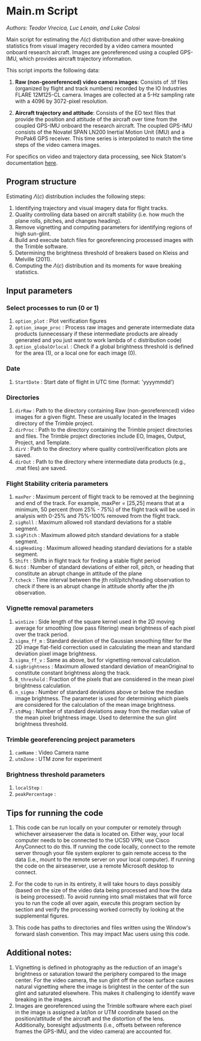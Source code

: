 # Main.m Script
*Authors: Teodor Vrecica, Luc Lenain, and Luke Colosi*

Main script for estimating the $\Lambda(c)$ distribution and other wave-breaking statistics from visual imagery recorded by a video camera mounted onboard research aircraft. Images are georeferenced using a coupled GPS-IMU, which provides aircraft trajectory information.

This script imports the following data: 

1. **Raw (non-georeferenced) video camera images**: Consists of .tif files (organized by flight and track numbers) recorded by the IO Industries FLARE 12M125-CL camera. Images are collected at a 5-Hz sampling rate with a 4096 by 3072-pixel resolution. 

2. **Aircraft trajectory and attitude**: Consists of the EO text files that provide the position and attitude of the aircraft over time from the coupled GPS-IMU onboard the research aircraft. The coupled GPS-IMU consists of the Novatel SPAN LN200 Inertial Motion Unit (IMU) and a ProPak6 GPS receiver. This time series is interpolated to match the time steps of the video camera images.  

For specifics on video and trajectory data processing, see Nick Statom's documentation [here](https://docs.google.com/document/d/1qbaBH98IW1tJrMfxC6TKL-jQIcMPm7KK_KRrxk3rBb0/edit).

## Program structure 
Estimating $\Lambda(c)$ distribution includes the following steps: 

1. Identifying trajectory and visual imagery data for flight tracks.
2. Quality controlling data based on aircraft stability (i.e. how much the plane rolls, pitches, and changes heading).
3. Remove vignetting and computing parameters for identifying regions of high sun-glint.
4. Build and execute batch files for georeferencing processed images with the Trimble software. 
5. Determining the brightness threshold of breakers based on Kleiss and Melville (2011).  
6. Computing the $\Lambda(c)$ distribution and its moments for wave breaking statistics.

## Input parameters
### Select processes to run (0 or 1)
1. `option_plot` : Plot verification figures
2. `option_image_proc` : Process raw images and generate intermediate data products (unnecessary if these intermediate products are already generated and you just want to work lambda of c distribution code)
3. `option_globalOrlocal` : Check if a global brightness threshold is defined for the area (1), or a local one for each image (0).

### Date
1. `StartDate` : Start date of flight in UTC time (format: 'yyyymmdd')

### Directories
1. `dirRaw` : Path to the directory containing Raw (non-georeferenced) video images for a given flight. These are usually located in the Images directory of the Trimble project. 
2. `dirProc` : Path to the directory containing the Trimble project directories and files. The Trimble project directories include EO, Images, Output, Project, and Template. 
3. `dirV` : Path to the directory where quality control/verification plots are saved.
4. `dirOut` : Path to the directory where intermediate data products (e.g., .mat files) are saved.

### Flight Stability criteria parameters
1. `maxPer` : Maximum percent of flight track to be removed at the beginning and end of the track. For example, maxPer = [25,25] means that at a minimum, 50 percent (from 25% - 75%) of the flight track will be used in analysis with 0-25% and 75%-100% removed from the flight track.  
2. `sigRoll` : Maximum allowed roll standard deviations for a stable segment.    
3. `sigPitch` : Maximum allowed pitch standard deviations for a stable segment.
4. `sigHeading` : Maximum allowed heading standard deviations for a stable segment.
5. `Shift` : Shifts in flight track for finding a stable flight period
6. `Nstd` : Number of standard deviations of either roll, pitch, or heading that constitute an abrupt change in attitude of the plane
7. `tcheck` : Time interval between the jth roll/pitch/heading observation to check if there is an abrupt change in attitude shortly after the jth observation.

### Vignette removal parameters
1. `winSize` : Side length of the square kernel used in the 2D moving average for smoothing (low pass filtering) mean brightness of each pixel over the track period. 
2. `sigma_ff_m` : Standard deviation of the Gaussian smoothing filter for the 2D image flat-field correction used in calculating the mean and standard deviation pixel image brightness.
3. `sigma_ff_v` : Same as above, but for vignetting removal calculation.
4. `sigBrightness` : Maximum allowed standard deviation of meanOriginal to constitute constant brightness along the track.
5. `B_threshold` : Fraction of the pixels that are considered in the mean pixel brightness calculation.
6. `n_sigma` : Number of standard deviations above or below the median image brightness. The parameter is used for determining which pixels are considered for the calculation of the mean image brightness.
7. `stdMag` : Number of standard deviations away from the median value of the mean pixel brightness image. Used to determine the sun glint brightness threshold. 
   
### Trimble georeferencing project parameters
1. `camName` : Video Camera name 
2. `utmZone` : UTM zone for experiment
   
### Brightness threshold parameters
1. `localStep` :
2. `peakPercentage` :

## Tips for running the code 

1. This code can be run locally on your computer or remotely through whichever airseaserver the data is located on. Either way, your local computer needs to be connected to the UCSD VPN; use Cisco AnyConnect to do this. If running the code locally, connect to the remote server  through your file system explorer to gain remote access to the data (i.e., mount to the remote server on your local computer). If running the code on the airseaserver, use a remote Microsoft desktop to connect.     

2. For the code to run in its entirety, it will take hours to days possibly (based on the size of the video data being processed and how the data is being processed). To avoid running into small mistakes that will force you to run the code all over again, execute this program section by section and verify the processing worked correctly by looking at the supplemental figures. 

3. This code has paths to directories and files written using the Window's forward slash convention. This may impact Mac users using this code. 

## Additional notes: 

1. Vignetting is defined in photography as the reduction of an image's brightness or saturation toward the periphery compared to the image center. For the video camera, the sun glint off the ocean surface causes natural vignetting where the image is brightest in the center of the sun glint and saturated elsewhere. This makes it challenging to identify wave breaking in the images.
2. Images are georeferenced using the Trimble software where each pixel in the image is assigned a lat/lon or UTM coordinate based on the position/attitude of the aircraft and the distortion of the lens. Additionally, boresight adjustments (i.e., offsets between reference frames the GPS-IMU, and the video camera) are accounted for.
